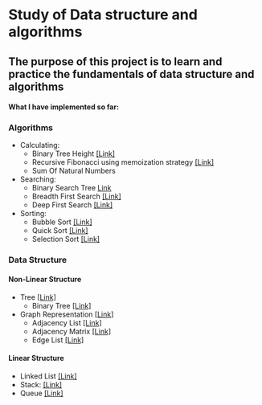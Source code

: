 #  Study of Data structure and algorithms
## The purpose of this project is to learn and practice the fundamentals of data structure and algorithms

#### What I have implemented so far:

### Algorithms
- Calculating:
    - Binary Tree Height [[Link]][5]
    - Recursive Fibonacci using memoization strategy [[Link]][12]
    - Sum Of Natural Numbers
- Searching:
    - Binary Search Tree [Link][4]
    - Breadth First Search [[Link]][14]
    - Deep First Search [[Link]][14]
- Sorting:
    - Bubble Sort [[Link]][10]
    - Quick Sort  [[Link]][15]
    - Selection Sort [[Link]][11]
### Data Structure
#### Non-Linear Structure
- Tree [[Link]][6]
  - Binary Tree [[Link]][13]
- Graph Representation [[Link]][0]
    - Adjacency List [[Link]][1]
    - Adjacency Matrix [[Link]][2]
    - Edge List [[Link]][3]
#### Linear Structure
- Linked List [[Link]][7]
- Stack: [[Link]][9]
- Queue [[Link]][8]

[0]: https://www.youtube.com/watch?v=gXgEDyodOJU "Link"
[1]: https://www.youtube.com/watch?v=k1wraWzqtvQ&t=2s "Link"
[2]: https://www.youtube.com/watch?v=9C2cpQZVRBA&t=1s "Link"
[3]: https://www.youtube.com/watch?v=ZdY1Fp9dKzs&t=346s "Link"
[4]: https://www.youtube.com/watch?v=pYT9F8_LFTM "Link"
[5]: https://www.youtube.com/watch?v=_pnqMz5nrRs "Link"
[6]: https://www.youtube.com/watch?v=qH6yxkw0u78 "Link"
[7]: https://www.youtube.com/watch?v=A5_XdiK4J8A&t=1s "Link"
[8]: https://www.youtube.com/watch?v=okr-XE8yTO8 "Link"
[9]: https://www.youtube.com/watch?v=F1F2imiOJfk&t=4s "Link"
[10]: https://www.youtube.com/watch?v=Jdtq5uKz-w4 "Link"
[11]: https://www.youtube.com/watch?v=GUDLRan2DWM&t=1s "Link"
[12]: https://www.youtube.com/watch?v=UxICsjrdlJA&list=PL2_aWCzGMAwLz3g66WrxFGSXvSsvyfzCO&index=5 "Link"
[13]: https://www.youtube.com/watch?v=H5JubkIy_p8 "Link"
[14]: https://www.youtube.com/watch?v=TIbUeeksXcI "Link"
[15]: https://www.youtube.com/watch?v=COk73cpQbFQ "Link"
